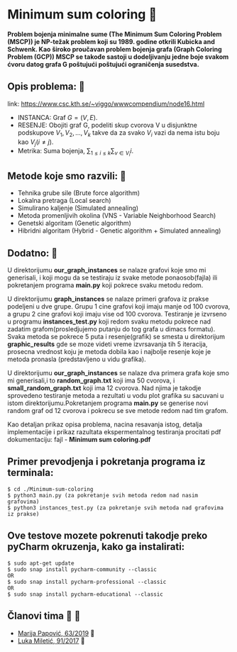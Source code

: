 # Minimum sum coloring :memo:

**Problem bojenja minimalne sume (The Minimum Sum Coloring Problem (MSCP)) je NP-težak problem koji su 1989. godine otkrili Kubicka and Schwenk. Kao široko proučavan problem bojenja grafa (Graph Coloring Problem (GCP)) MSCP se takođe sastoji u dodeljivanju jedne boje svakom ćvoru datog grafa G poštujući poštujući ograničenja susedstva.**


## Opis problema: :wrench:

link: https://www.csc.kth.se/~viggo/wwwcompendium/node16.html

* INSTANCA: Graf $G=\left(V,E\right)$.
* RESENJE: Obojiti graf G, podeliti skup cvorova V u disjunktne podskupove $V_1,V_2,\ldots,V_k$ takve da za svako $V_i$ vazi da nema istu boju kao $V_j (i \ne j$).
* Metrika: Suma bojenja, $\sum_{1\le i\le k}\sum_{v\in V_i} i.$


## Metode koje smo razvili: :dart:
* Tehnika grube sile (Brute force algorithm)
* Lokalna pretraga (Local search)
* Simulirano kaljenje (Simulated annealing)
* Metoda promenljivih okolina (VNS - Variable Neighborhood Search)
* Genetski algoritam (Genetic algorithm)
* Hibridni algoritam (Hybrid - Genetic algorithm + Simulated annealing)

## Dodatno: :selfie:

U direktorijumu **our_graph_instances** se nalaze grafovi koje smo mi generisali, i koji mogu da se testiraju iz svake metode ponaosob(fajla)
ili pokretanjem programa **main.py** koji pokrece svaku metodu redom.

U direktorijumu **graph_instances** se nalaze primeri grafova iz prakse podeljeni u dve grupe. Grupu 1 cine grafovi koji imaju manje od 100 cvorova, a
grupu 2 cine grafovi koji imaju vise od 100 cvorova. Testiranje je izvrseno u programu **instances_test.py** koji redom svaku metodu pokrece nad zadatim grafom(prosledjujemo putanju do tog grafa u dimacs formatu). Svaka metoda se pokrece 5 puta i resenje(grafik) se smesta u direktorijum **graphic_results**
gde se moze videti vreme izvrsavanja tih 5 iteracija, prosecna vrednost koju je metoda dobila kao i najbolje resenje koje je metoda pronasla (predstavljeno u vidu grafika).

U direktorijumu **our_graph_instances** se nalaze dva primera grafa koje smo mi generisali,i to **random_graph.txt** koji ima 50 cvorova, i **small_random_graph.txt** koji ima 12 cvorova. Nad njima je takodje sprovedeno testiranje metoda a rezultati u vodu plot grafika su sacuvani u istom direktorijumu.Pokretanjem programa **main.py** se generise novi random graf od 12 cvorova i pokrecu se sve metode redom nad tim grafom.

Kao detaljan prikaz opisa problema, nacina resavanja istog, detalja implementacije i prikaz razultata ekspermentalnog testiranja procitati 
pdf dokumentaciju: fajl - **Minimum sum coloring.pdf**


## Primer prevodjenja i pokretanja programa iz terminala:
``` 
$ cd ./Minimum-sum-coloring
$ python3 main.py (za pokretanje svih metoda redom nad nasim grafovima)
$ python3 instances_test.py (za pokretanje svih metoda nad grafovima iz prakse)
```
## Ove testove mozete pokrenuti takodje preko pyCharm okruzenja, kako ga instalirati:
```
$ sudo apt-get update 
$ sudo snap install pycharm-community --classic
OR
$ sudo snap install pycharm-professional --classic
OR
$ sudo snap install pycharm-educational --classic
```


## Članovi tima :punch: :muscle:

- [Marija Papović, 63/2019](https://github.com/Marija63) :girl:
- [Luka Miletić, 91/2017](https://github.com/lukamileticc) :boy:
